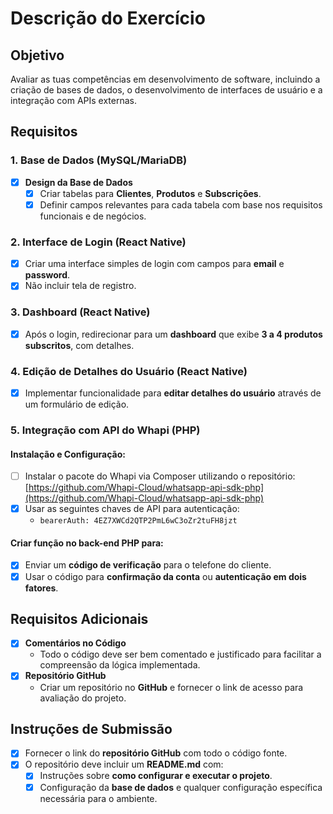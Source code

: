 
# Descrição do Exercício

## Objetivo
Avaliar as tuas competências em desenvolvimento de software, incluindo a criação de bases de dados, o desenvolvimento de interfaces de usuário e a integração com APIs externas.

## Requisitos

### 1. Base de Dados (MySQL/MariaDB)

- [x] **Design da Base de Dados**
  - [x] Criar tabelas para **Clientes**, **Produtos** e **Subscrições**.
  - [x] Definir campos relevantes para cada tabela com base nos requisitos funcionais e de negócios.

### 2. Interface de Login (React Native)

- [x] Criar uma interface simples de login com campos para **email** e **password**.
- [x] Não incluir tela de registro.

### 3. Dashboard (React Native)

- [x] Após o login, redirecionar para um **dashboard** que exibe **3 a 4 produtos subscritos**, com detalhes.

### 4. Edição de Detalhes do Usuário (React Native)

- [x] Implementar funcionalidade para **editar detalhes do usuário** através de um formulário de edição.

### 5. Integração com API do Whapi (PHP)

#### Instalação e Configuração:
- [ ] Instalar o pacote do Whapi via Composer utilizando o repositório: [https://github.com/Whapi-Cloud/whatsapp-api-sdk-php](https://github.com/Whapi-Cloud/whatsapp-api-sdk-php)
- [x] Usar as seguintes chaves de API para autenticação:
  - `bearerAuth: 4EZ7XWCd2QTP2PmL6wC3oZr2tuFH8jzt`

#### Criar função no back-end PHP para:
- [x] Enviar um **código de verificação** para o telefone do cliente.
- [x] Usar o código para **confirmação da conta** ou **autenticação em dois fatores**.

## Requisitos Adicionais

- [x] **Comentários no Código**
  - Todo o código deve ser bem comentado e justificado para facilitar a compreensão da lógica implementada.
- [x] **Repositório GitHub**
  - Criar um repositório no **GitHub** e fornecer o link de acesso para avaliação do projeto.

## Instruções de Submissão

- [x] Fornecer o link do **repositório GitHub** com todo o código fonte.
- [x] O repositório deve incluir um **README.md** com:
  - [x] Instruções sobre **como configurar e executar o projeto**.
  - [x] Configuração da **base de dados** e qualquer configuração específica necessária para o ambiente.
